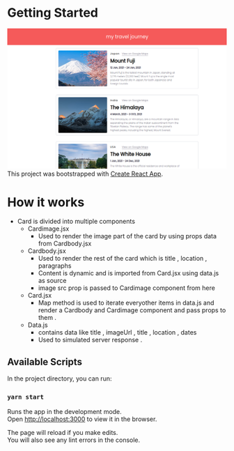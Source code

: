 # Getting Started 
![](pic1.png)
This project was bootstrapped with [Create React App](https://github.com/facebook/create-react-app).

# How it works

* Card is divided into multiple components
    * Cardimage.jsx
        - Used to render the image part of the card by using props data from Cardbody.jsx
    * Cardbody.jsx 
        - Used to render the rest of the card which is title , location , paragraphs
        - Content is dynamic and is imported from Card.jsx using data.js as source
        - image src prop is passed to Cardimage component from here
    * Card.jsx
        - Map method is used to iterate everyother items in data.js and render a Cardbody and Cardimage  component and pass props to them . 
    * Data.js
        - contains data like title , imageUrl , title , location , dates 
        - Used to simulated server response .
## Available Scripts

In the project directory, you can run:

### `yarn start`

Runs the app in the development mode.\
Open [http://localhost:3000](http://localhost:3000) to view it in the browser.

The page will reload if you make edits.\
You will also see any lint errors in the console.

